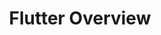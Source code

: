 ---
title: Flutter Overview
description: What makes Flutter so Special?
weight: 2
lastmod: 2019-07-13T10:13:30-04:00
draft: false
emoji: 👶
vimeo: 336121012
video_length: 3:20
---